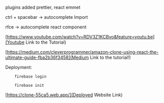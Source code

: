 plugins added prettier, react emmet

ctrl + spacebar -> autocomplete Import

rfce -> autocomplete react component

[https://www.youtube.com/watch?v=RDV3Z1KCBvo&feature=youtu.be](Youtube Link to the Tutorial)

[https://medium.com/cleverprogrammer/amazon-clone-using-react-the-ultimate-guide-fba2b36f3458](Medium Link to the tutorial!)

Deployment:

```npm
    firebase login

    firebase init
```

[https://clone-55ca5.web.app/](Deployed Website Link)
